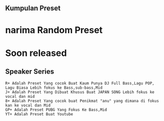 
## Kumpulan Preset
# narima Random Preset 
# Soon released

## Speaker Series
```
R+ Adalah Preset Yang cocok Buat Kaum Punya DJ Full Bass,Lagu POP, Lagu Biasa Lebih fokus ke Bass,sub-bass,Mid
J+ Adalah Preset Yang Dibuat Khusus Buat JAPAN SONG Lebih fokus ke vocal dan mid
8+ Adalah Preset Yang cocok buat Penikmat "anu" yang dimana di fokus kan ke vocal dan Mid
GP+ Adalah Preset PUBG Yang Fokus Ke Bass,Mid
YT+ Adalah Preset Buat Youtube 
```
